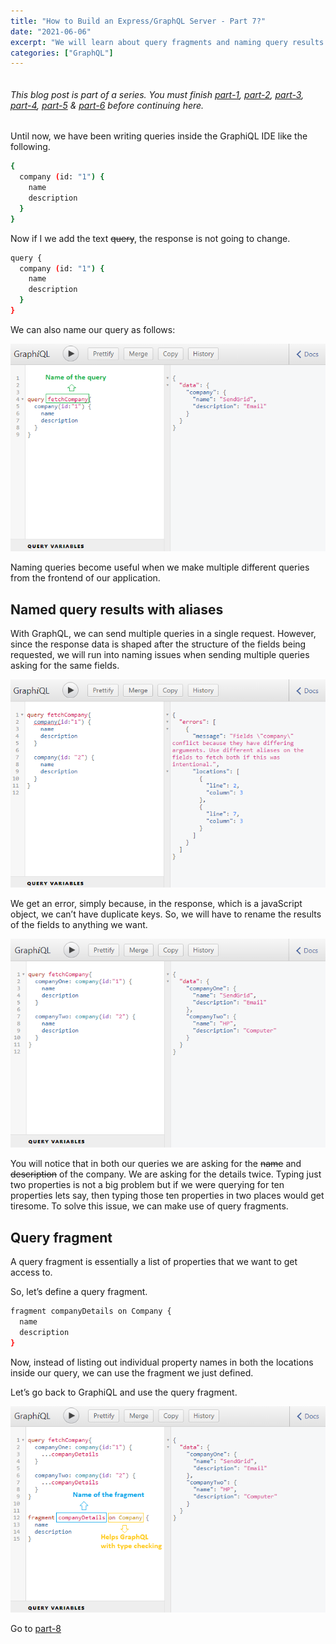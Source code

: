 ```yaml
---
title: "How to Build an Express/GraphQL Server - Part 7?"
date: "2021-06-06"
excerpt: "We will learn about query fragments and naming query results with aliases."
categories: ["GraphQL"]
---
```


```toc

```

###### This blog post is part of a series. You must finish [part-1](https://hemanta.io/how-to-build-an-express-graphql-server-part-one/), [part-2](https://hemanta.io/how-to-build-an-express-graphql-server-part-2/), [part-3](https://hemanta.io/how-to-build-an-express-graphql-server-part-3/), [part-4](https://hemanta.io/how-to-build-an-express-graphql-server-part-4/), [part-5](https://hemanta.io/how-to-build-an-express-graphql-server-part-5/) & [part-6](https://hemanta.io/how-to-build-an-express-graphql-server-part-6/) before continuing here.

Until now, we have been writing queries inside the GraphiQL IDE like the following.

```sh
{
  company (id: "1") {
    name
    description
  }
}
```

Now if I we add the text ~~query~~, the response is not going to change.

```sh
query {
  company (id: "1") {
    name
    description
  }
}
```

We can also name our query as follows:

![Query Name](../images/graphql/queryName.png)

Naming queries become useful when we make multiple different queries from the frontend of our application.

## Named query results with aliases

With GraphQL, we can send multiple queries in a single request. However, since the response data is shaped after the structure of the fields being requested, we will run into naming issues when sending multiple queries asking for the same fields.

![Aliases](../images/graphql/aliasQuery.png)

We get an error, simply because, in the response, which is a javaScript object, we can’t have duplicate keys. So, we will have to rename the results of the fields to anything we want.

![Aliases](../images/graphql/aliasQuery2.png)

You will notice that in both our queries we are asking for the ~~name~~ and ~~description~~ of the company. We are asking for the details twice. Typing just two properties is not a big problem but if we were querying for ten properties lets say, then typing those ten properties in two places would get tiresome. To solve this issue, we can make use of query fragments.

## Query fragment

A query fragment is essentially a list of properties that we want to get access to.

So, let’s define a query fragment.

```sh
fragment companyDetails on Company {
  name
  description
}
```

Now, instead of listing out individual property names in both the locations inside our query, we can use the fragment we just defined.

Let’s go back to GraphiQL and use the query fragment.

![Query fragment](../images/graphql/queryFragment.png)

Go to [part-8](https://hemanta.io/how-to-build-an-express-graphql-server-part-8/)

